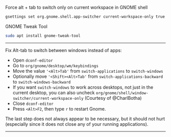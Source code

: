 Force alt + tab to switch only on current workspace in GNOME shell

```bash
gsettings set org.gnome.shell.app-switcher current-workspace-only true
```

GNOME Tweak Tool

```bash
sudo apt install gnome-tweak-tool
```

---
Fix Alt-tab to switch between windows instead of apps:

- Open `dconf-editor`
- Go to `org/gnome/desktop/wm/keybindings`
- Move the value `'<Alt>Tab'` from `switch-applications` to `switch-windows`
- Optionally move `'<Shift><Alt>Tab'` from `switch-applications-backward` to `switch-windows-backward`
- If you want `switch-windows` to work across desktops, not just in the current desktop, you can also uncheck `org/gnome/shell/window-switcher/current-workspace-only` (Courtesy of @CharlBotha)
- Close `dconf-editor`
- Press `<Alt>F2`, then type `r` to restart Gnome.

The last step does not always appear to be necessary, but it should not hurt (especially since it does not close any of your running applications).

---
